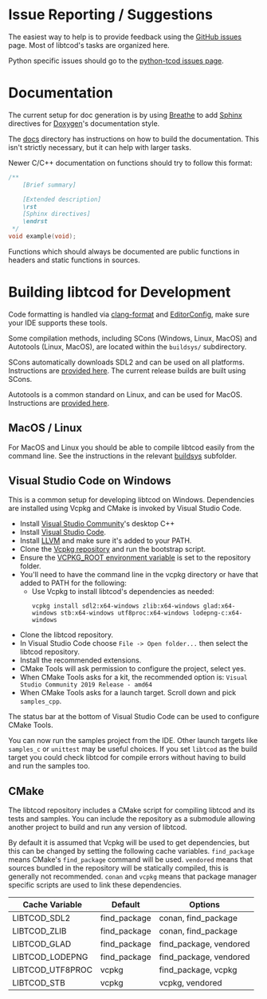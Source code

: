 # Issue Reporting / Suggestions

The easiest way to help is to provide feedback using the
[GitHub issues](https://github.com/libtcod/libtcod/issues) page.
Most of libtcod's tasks are organized here.

Python specific issues should go to the [python-tcod issues page](https://github.com/libtcod/python-tcod/issues).

# Documentation

The current setup for doc generation is by using
[Breathe](https://breathe.readthedocs.io/en/latest/) to add
[Sphinx](https://www.sphinx-doc.org/en/master/) directives for
[Doxygen](https://www.doxygen.nl/index.html)'s documentation style.

The [docs](docs) directory has instructions on how to build the documentation.
This isn't strictly necessary, but it can help with larger tasks.

Newer C/C++ documentation on functions should try to follow this format:
```c
/**
    [Brief summary]

    [Extended description]
    \rst
    [Sphinx directives]
    \endrst
 */
void example(void);
```
Functions which should always be documented are public functions in headers and
static functions in sources.

# Building libtcod for Development

Code formatting is handled via [clang-format](https://clang.llvm.org/docs/ClangFormat.html)
and [EditorConfig](https://editorconfig.org/), make sure your IDE supports these tools.

Some compilation methods, including SCons (Windows, Linux, MacOS) and Autotools (Linux, MacOS), are located within the `buildsys/` subdirectory.

SCons automatically downloads SDL2 and can be used on all platforms.
Instructions are [provided here](https://github.com/libtcod/libtcod/tree/master/buildsys/scons).
The current release builds are built using SCons.

Autotools is a common standard on Linux, and can be used for MacOS.
Instructions are [provided here](https://github.com/libtcod/libtcod/tree/master/buildsys/autotools).

## MacOS / Linux

For MacOS and Linux you should be able to compile libtcod easily from the
command line.  See the instructions in the relevant [buildsys](buildsys) subfolder.

## Visual Studio Code on Windows

This is a common setup for developing libtcod on Windows.
Dependencies are installed using Vcpkg and CMake is invoked by Visual Studio Code.

* Install [Visual Studio Community](https://visualstudio.microsoft.com/vs/community/)'s desktop C++
* Install [Visual Studio Code](https://code.visualstudio.com/).
* Install [LLVM](https://releases.llvm.org/download.html) and make sure it's added to your PATH.
* Clone the [Vcpkg repository](https://github.com/microsoft/vcpkg) and run the bootstrap script.
* Ensure the [VCPKG_ROOT environment variable](https://github.com/microsoft/vcpkg/blob/master/docs/users/config-environment.md#vcpkg_root) is set to the repository folder.
* You'll need to have the command line in the vcpkg directory or have that added to PATH for the following:
  * Use Vcpkg to install libtcod's dependencies as needed:
    ```
    vcpkg install sdl2:x64-windows zlib:x64-windows glad:x64-windows stb:x64-windows utf8proc:x64-windows lodepng-c:x64-windows
    ```
* Clone the libtcod repository.
* In Visual Studio Code choose `File -> Open folder...` then select the libtcod repository.
* Install the recommended extensions.
* CMake Tools will ask permission to configure the project, select yes.
* When CMake Tools asks for a kit, the recommended option is: `Visual Studio Community 2019 Release - amd64`
* When CMake Tools asks for a launch target.  Scroll down and pick `samples_cpp`.

The status bar at the bottom of Visual Studio Code can be used to configure CMake Tools.

You can now run the samples project from the IDE.  Other launch targets like
`samples_c` or `unittest` may be useful choices.
If you set `libtcod` as the build target you could check libtcod for compile errors without having to build and run the samples too.

## CMake

The libtcod repository includes a CMake script for compiling libtcod and its tests and samples.
You can include the repository as a submodule allowing another project to build and run any version of libtcod.

By default it is assumed that Vcpkg will be used to get dependencies, but this can be changed by setting the following cache variables.
`find_package` means CMake's `find_package` command will be used.
`vendored` means that sources bundled in the repository will be statically compiled, this is generally not recommended.
`conan` and `vcpkg` means that package manager specific scripts are used to link these dependencies.

| Cache Variable   | Default      | Options |
| ---------------- | ------------ | ------- |
| LIBTCOD_SDL2     | find_package | conan, find_package |
| LIBTCOD_ZLIB     | find_package | conan, find_package |
| LIBTCOD_GLAD     | find_package | find_package, vendored |
| LIBTCOD_LODEPNG  | find_package | find_package, vendored |
| LIBTCOD_UTF8PROC | vcpkg        | find_package, vcpkg |
| LIBTCOD_STB      | vcpkg        | vcpkg, vendored |
